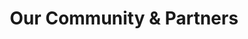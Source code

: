 ---
title: Our Community & Partners
icon: "tabler:users-group"
href: /community-and-partners
summary: DataPLANT consists of different partners from the field of plant research. You are interested in finding out who is already involved?
---